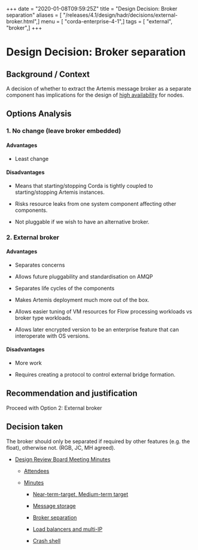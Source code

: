 +++
date = "2020-01-08T09:59:25Z"
title = "Design Decision: Broker separation"
aliases = [ "/releases/4.1/design/hadr/decisions/external-broker.html",]
menu = [ "corda-enterprise-4-1",]
tags = [ "external", "broker",]
+++


# Design Decision: Broker separation


## Background / Context

A decision of whether to extract the Artemis message broker as a separate component has implications for the design of
                [high availability](../design.md) for nodes.


## Options Analysis


### 1. No change (leave broker embedded)


#### Advantages


* Least change



#### Disadvantages


* Means that starting/stopping Corda is tightly coupled to starting/stopping Artemis instances.


* Risks resource leaks from one system component affecting other components.


* Not pluggable if we wish to have an alternative broker.



### 2. External broker


#### Advantages


* Separates concerns


* Allows future pluggability and standardisation on AMQP


* Separates life cycles of the components


* Makes Artemis deployment much more out of the box.


* Allows easier tuning of VM resources for Flow processing workloads vs broker type workloads.


* Allows later encrypted version to be an enterprise feature that can interoperate with OS versions.



#### Disadvantages


* More work


* Requires creating a protocol to control external bridge formation.



## Recommendation and justification

Proceed with Option 2: External broker


## Decision taken

The broker should only be separated if required by other features (e.g. the float), otherwise not. (RGB, JC, MH agreed).


* [Design Review Board Meeting Minutes](drb-meeting-20171116.md)
    * [Attendees](drb-meeting-20171116.md#attendees)

    * [Minutes](drb-meeting-20171116.md#minutes)
        * [Near-term-target, Medium-term target](drb-meeting-20171116.md#near-term-target-medium-term-target)

        * [Message storage](drb-meeting-20171116.md#id1)

        * [Broker separation](drb-meeting-20171116.md#id2)

        * [Load balancers and multi-IP](drb-meeting-20171116.md#id3)

        * [Crash shell](drb-meeting-20171116.md#id4)





